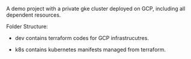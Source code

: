 A demo project with a private gke cluster deployed on GCP, including all dependent resources.

Folder Structure:
- dev
contains terraform codes for GCP infrastrucutres.

- k8s 
contains kubernetes manifests managed from terraform.